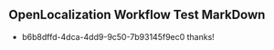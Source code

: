 ## OpenLocalization Workflow Test MarkDown
* b6b8dffd-4dca-4dd9-9c50-7b93145f9ec0 thanks!

<!--HONumber=Jul16_HO4-->


